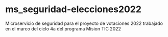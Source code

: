 # ms_seguridad-elecciones2022
Microservicio de seguridad para el proyecto de votaciones 2022 trabajado en el marco del ciclo 4a del programa Mision TIC 2022
